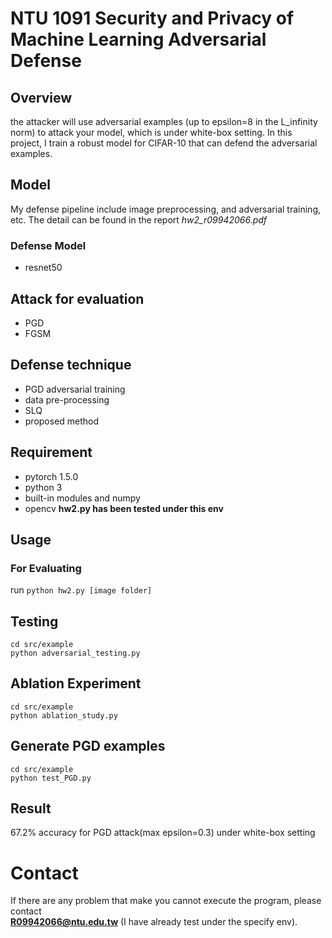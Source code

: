 # NTU 1091 Security and Privacy of Machine Learning Adversarial Defense

## Overview
the attacker will use adversarial examples (up to epsilon=8 in the L_infinity norm) to attack your model, which is under white-box setting.
In this project, I train a robust model for CIFAR-10 that can defend the adversarial examples.


## Model
My defense pipeline include image preprocessing, and adversarial training, etc. The detail can be found in the report *hw2_r09942066.pdf*

### Defense Model
* resnet50

## Attack for evaluation 
* PGD
* FGSM

## Defense technique
* PGD adversarial training
* data pre-processing
* SLQ
* proposed method

## Requirement
* pytorch 1.5.0
* python 3
* built-in modules and numpy
* opencv
**hw2.py has been tested under this env**
## Usage
### For Evaluating
run `python hw2.py [image folder]`
##  Testing
`cd src/example`<br>
`python adversarial_testing.py`
## Ablation Experiment
`cd src/example`<br>
`python ablation_study.py`
## Generate PGD examples
`cd src/example`<br>
`python test_PGD.py`

##  Result 
67.2% accuracy for PGD attack(max epsilon=0.3) under white-box setting

# Contact 
If there are any problem that make you cannot execute the program, please contact<br>
**R09942066@ntu.edu.tw** (I have already test under the specify env).
